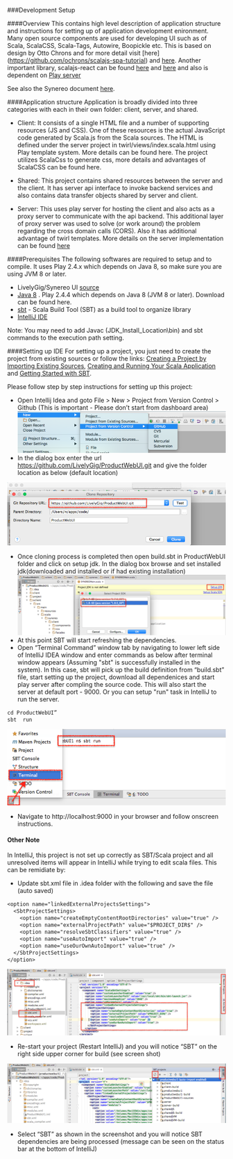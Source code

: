 ###Development Setup 


####Overview 
This contains high level description of application structure and instructions for setting up of application 
development enironment. Many open source components are used for developing UI such as of Scala, ScalaCSS, 
Scala-Tags, Autowire, Boopickle etc. This is based on design by Otto Chrons and for more detail visit [here]
(https://github.com/ochrons/scalajs-spa-tutorial) and [here](http://ochrons.github.io/scalajs-spa-tutorial/). 
Another important library, scalajs-react can be found [here](https://japgolly.github.io/scalajs-react/) 
and [here](https://github.com/vmunier/play-with-scalajs-example) and also is dependent on [Play server](https://www.playframework.com/)

See also the Synereo document [here](https://docs.google.com/document/d/1F4mXkuO_54oKv_02x6v9UUcycNWJFWUExL8KQNMuGr8/edit).

####Application structure
Application is broadly divided into three categories with each in their own folder: client, server, and shared. 

  * Client: It consists of a single HTML file and a number of supporting resources (JS and CSS). One of these 
  resources is the actual JavaScript code generated by Scala.js from the Scala sources. The HTML is defined 
  under the server project in twirl/views/index.scala.html using Play template system. More details can be 
  found here. The project utilizes 
  ScalaCss to generate css, more details and advantages of ScalaCSS can be found here. 

  * Shared: This project contains shared resources between the server and the client. It has server api interface 
  to invoke backend services and also contains data transfer objects shared by 
  server and client.

  * Server: This uses play server for hosting the client and also acts as a proxy server to 
  communicate with the api backend. This additional layer of proxy server was used to solve (or work around) 
  the problem regarding the cross domain calls (CORS). Also it has additional advantage of twirl templates. 
  More details on the server implementation can be found [here](http://ochrons.github.io/scalajs-spa-tutorial/server-side.html)

####Prerequisites
The following softwares are required to setup and to compile. It uses Play 2.4.x which depends on Java 8, so make sure you are using JVM 8 or later. 
 * LivelyGig/Synereo UI [source](https://github.com/LivelyGig/ProductWebUI)  
 * [Java 8](http://www.oracle.com/technetwork/java/javase/downloads/jdk8-downloads-2133151.html) .
Play 2.4.4 which depends on Java 8 (JVM 8 or later). Download can be found here.
 * [sbt](http://www.scala-sbt.org/download.html) - Scala Build Tool (SBT) as a build tool to organize library
 * [IntelliJ IDE](https://www.jetbrains.com/idea/#chooseYourEdition)

Note: You may need to add Javac (JDK_Install_Location\bin) and sbt commands to the execution path setting. 


####Setting up IDE
For setting up a project, you just need to create the project from existing sources or follow the links:  [Creating a Project by Importing Existing Sources](https://www.jetbrains.com/idea/help/creating-a-project-by-importing-existing-sources.html), [Creating and Running Your Scala Application](https://www.jetbrains.com/idea/help/creating-and-running-your-scala-application.html) and [Getting Started with SBT](https://confluence.jetbrains.com/display/IntelliJIDEA/Getting+Started+with+SBT). 

Please follow step by step instructions for setting up this project:

 * Open Intellij Idea and goto File > New >  Project from Version Control > Github (This is important - Please don’t start from dashboard area)
 ![](https://github.com/synereo/docs/blob/master/images/ide-ui/ide-ui-setup1.png)
 * In the dialog box enter the url https://github.com/LivelyGig/ProductWebUI.git and give the folder location as below (default location)
 
 ![](https://github.com/synereo/docs/blob/master/images/ide-ui/ide-ui-setup2.png)
 * Once cloning process is completed then open build.sbt in ProductWebUI folder and click on setup jdk. In the dialog box browse and set installed jdk(downloaded and installed or if had existing installation)
 ![](https://github.com/synereo/docs/blob/master/images/ide-ui/ide-ui-setup3.png)
 * At this point SBT will start  refreshing the dependencies.
 * Open “Terminal Command” window tab by navigating to lower left side of IntelliJ IDEA window and enter commands as below after terminal window appears (Assuming "sbt" is successfully installed in the system). In this case, sbt will pick up the build definition from “build.sbt” file, start setting up the project, download all dependenices and start play server after compling the source code. This will also start the server at default port - 9000. Or you can setup "run" task in IntelliJ to run the server.
 ```
 cd ProductWebUI” 
 sbt  run 
 ```
 ![](https://github.com/synereo/docs/blob/master/images/ide-ui/ide-ui-setup4.png)

 * Navigate to http://localhost:9000 in your browser and follow onscreen instructions.
 
#### Other Note 

In IntelliJ, this project is not set up correctly as SBT/Scala project and all unresolved items will appear in IntelliJ while trying to edit scala files. This can be remidiate by:

 * Update sbt.xml file in .idea folder with the following and save the file (auto saved)
 
```
<option name="linkedExternalProjectsSettings">
  <SbtProjectSettings>
    <option name="createEmptyContentRootDirectories" value="true" />
    <option name="externalProjectPath" value="$PROJECT_DIR$" />
    <option name="resolveSbtClassifiers" value="true" />
    <option name="useAutoImport" value="true" />
    <option name="useOurOwnAutoImport" value="true" />
  </SbtProjectSettings>
</option>
```
![](https://github.com/synereo/docs/blob/master/images/ide-ui/ide-ui-setup5.png)

 * Re-start your project (Restart IntelliJ) and you will notice “SBT” on the right side upper corner for build (see screen shot)
 
![](https://github.com/synereo/docs/blob/master/images/ide-ui/ide-ui-setup6.png)
 
* Select “SBT” as shown in the screenshot and you will notice SBT dependencies are being processed (message can be seen on the status bar at the bottom of IntelliJ)
